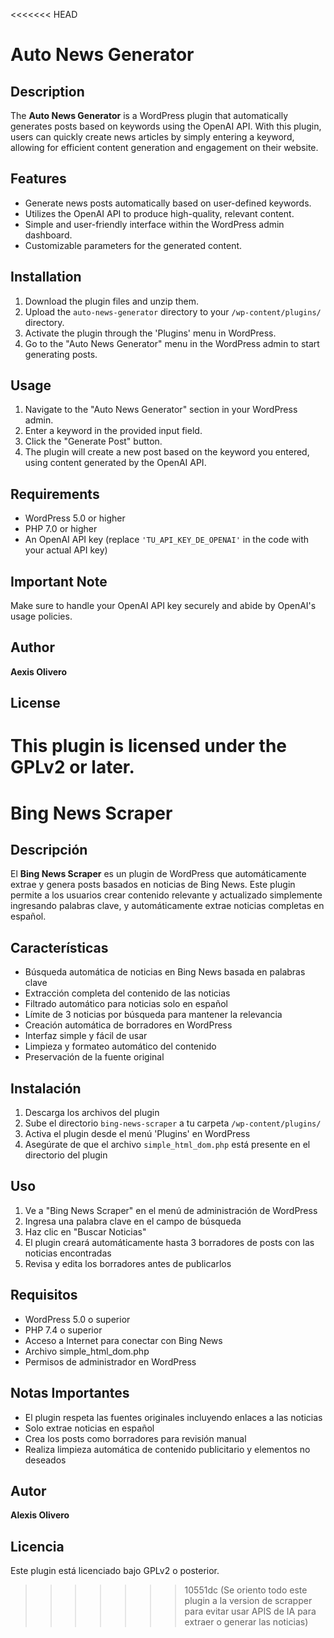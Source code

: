 <<<<<<< HEAD
# Auto News Generator

## Description

The **Auto News Generator** is a WordPress plugin that automatically generates posts based on keywords using the OpenAI API. With this plugin, users can quickly create news articles by simply entering a keyword, allowing for efficient content generation and engagement on their website.

## Features

- Generate news posts automatically based on user-defined keywords.
- Utilizes the OpenAI API to produce high-quality, relevant content.
- Simple and user-friendly interface within the WordPress admin dashboard.
- Customizable parameters for the generated content.

## Installation

1. Download the plugin files and unzip them.
2. Upload the `auto-news-generator` directory to your `/wp-content/plugins/` directory.
3. Activate the plugin through the 'Plugins' menu in WordPress.
4. Go to the "Auto News Generator" menu in the WordPress admin to start generating posts.

## Usage

1. Navigate to the "Auto News Generator" section in your WordPress admin.
2. Enter a keyword in the provided input field.
3. Click the "Generate Post" button.
4. The plugin will create a new post based on the keyword you entered, using content generated by the OpenAI API.

## Requirements

- WordPress 5.0 or higher
- PHP 7.0 or higher
- An OpenAI API key (replace `'TU_API_KEY_DE_OPENAI'` in the code with your actual API key)

## Important Note

Make sure to handle your OpenAI API key securely and abide by OpenAI's usage policies.

## Author

**Aexis Olivero**

## License

This plugin is licensed under the GPLv2 or later.
=======
# Bing News Scraper

## Descripción

El **Bing News Scraper** es un plugin de WordPress que automáticamente extrae y genera posts basados en noticias de Bing News. Este plugin permite a los usuarios crear contenido relevante y actualizado simplemente ingresando palabras clave, y automáticamente extrae noticias completas en español.

## Características

- Búsqueda automática de noticias en Bing News basada en palabras clave
- Extracción completa del contenido de las noticias
- Filtrado automático para noticias solo en español
- Límite de 3 noticias por búsqueda para mantener la relevancia
- Creación automática de borradores en WordPress
- Interfaz simple y fácil de usar
- Limpieza y formateo automático del contenido
- Preservación de la fuente original

## Instalación

1. Descarga los archivos del plugin
2. Sube el directorio `bing-news-scraper` a tu carpeta `/wp-content/plugins/`
3. Activa el plugin desde el menú 'Plugins' en WordPress
4. Asegúrate de que el archivo `simple_html_dom.php` está presente en el directorio del plugin

## Uso

1. Ve a "Bing News Scraper" en el menú de administración de WordPress
2. Ingresa una palabra clave en el campo de búsqueda
3. Haz clic en "Buscar Noticias"
4. El plugin creará automáticamente hasta 3 borradores de posts con las noticias encontradas
5. Revisa y edita los borradores antes de publicarlos

## Requisitos

- WordPress 5.0 o superior
- PHP 7.4 o superior
- Acceso a Internet para conectar con Bing News
- Archivo simple_html_dom.php
- Permisos de administrador en WordPress

## Notas Importantes

- El plugin respeta las fuentes originales incluyendo enlaces a las noticias
- Solo extrae noticias en español
- Crea los posts como borradores para revisión manual
- Realiza limpieza automática de contenido publicitario y elementos no deseados

## Autor

**Alexis Olivero**

## Licencia

Este plugin está licenciado bajo GPLv2 o posterior.
>>>>>>> 10551dc (Se oriento todo este plugin a la version de scrapper para evitar usar APIS de IA para extraer o generar las noticias)
